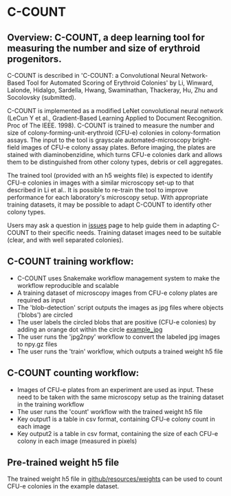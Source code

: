 # C-COUNT

## Overview: C-COUNT, a deep learning tool for measuring the number and size of erythroid progenitors. 

C-COUNT is described in 'C-COUNT: a Convolutional Neural Network-Based Tool for Automated Scoring of Erythroid Colonies' by Li, Winward, Lalonde, Hidalgo, Sardella, Hwang, Swaminathan, Thackeray, Hu, Zhu and Socolovsky (submitted). 

C-COUNT is implemented as a modified LeNet convolutional neural network (LeCun Y et al., Gradient-Based Learning Applied to Document Recognition. Proc of The IEEE. 1998). C-COUNT is trained to measure the number and size of colony-forming-unit-erythroid (CFU-e) colonies in colony-formation assays. The input to the tool is grayscale automated-microscopy bright-field images of CFU-e colony assay plates. Before imaging, the plates are stained with diaminobenzidine, which turns CFU-e colonies dark and allows them to be distinguished from other colony types, debris or cell aggregates. 

The trained tool (provided with an h5 weights file) is expected to identify CFU-e colonies in images with a similar microscopy set-up to that described in Li et al.. It is possible to re-train the tool to improve performance for each laboratory's microscopy setup. With appropriate training datasets, it may be possible to adapt C-COUNT to identify other colony types.  

Users may ask a question in [issues](https://github.com/radio1988/c-count/issues) page to help guide them in adapting C-COUNT to their specific needs. Training dataset images need to be suitable (clear, and with well separated colonies).

## C-COUNT training workflow:

- C-COUNT uses Snakemake workflow management system to make the workflow reproducible and scalable
- A training dataset of microscopy images from CFU-e colony plates are required as input
- The 'blob-detection' script outputs the images as jpg files where objects ('blobs') are circled
- The user labels the circled blobs that are positive (CFU-e colonies) by adding an orange dot within the circle [example_jpg]()
- The user runs the 'jpg2npy' workflow to convert the labeled jpg images to npy.gz files
- The user runs the 'train' workflow, which outputs a trained weight h5 file

## C-COUNT counting workflow:

- Images of CFU-e plates from an experiment are used as input. These need to be taken with the same microscopy setup as the training dataset in the training workflow
- The user runs the 'count' workflow with the trained weight h5 file 
- Key output1 is a table in csv format, containing CFU-e colony count in each image
- Key output2 is a table in csv format, containing the size of each CFU-e colony in each image (measured in pixels)

## Pre-trained weight h5 file
The trained weight h5 file in [github/resources/weights](resources/weights) can be used to count CFU-e colonies in the example dataset. 
